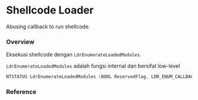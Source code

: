 # Shellcode Loader

Abusing callback to run shellcode.

### Overview

Eksekusi shellcode dengan `LdrEnumerateLoadedModules`.

`LdrEnumerateLoadedModules` adalah fungsi internal dan bersifat low-level

```c++
NTSTATUS LdrEnumerateLoadedModules (BOOL ReservedFlag, LDR_ENUM_CALLBACK EnumProc, PVOID context);
```

### Reference 

